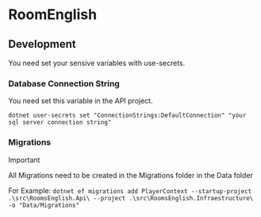 # RoomEnglish


## Development 

You need set your sensive variables with use-secrets.


### Database Connection String

You need set this variable in the API project.

`dotnet user-secrets set "ConnectionStrings:DefaultConnection" "your sql server connection string"`

### Migrations

> [!IMPORTANT]  
> All Migrations need to be created in the Migrations folder in the Data folder

For Example:
`dotnet ef migrations add PlayerContext --startup-project .\src\RoomsEnglish.Api\ --project .\src\RoomsEnglish.Infraestructure\ -o "Data/Migrations"`
